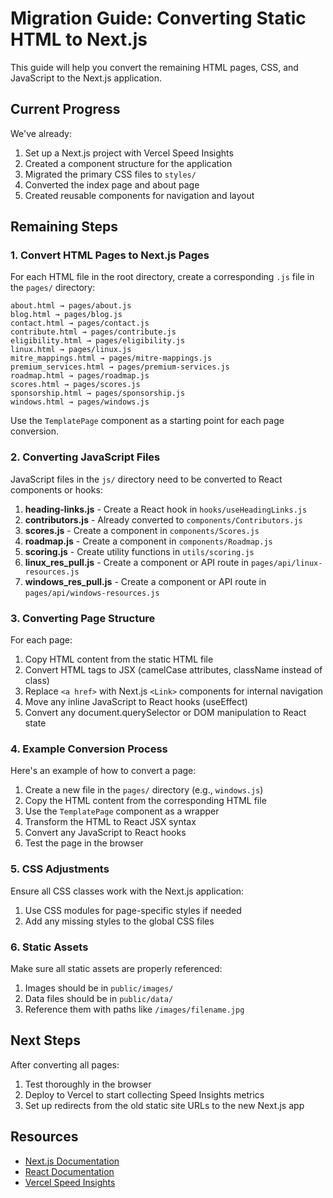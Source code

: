 # Migration Guide: Converting Static HTML to Next.js

This guide will help you convert the remaining HTML pages, CSS, and JavaScript to the Next.js application.

## Current Progress

We've already:
1. Set up a Next.js project with Vercel Speed Insights
2. Created a component structure for the application
3. Migrated the primary CSS files to `styles/`
4. Converted the index page and about page
5. Created reusable components for navigation and layout

## Remaining Steps

### 1. Convert HTML Pages to Next.js Pages

For each HTML file in the root directory, create a corresponding `.js` file in the `pages/` directory:

```
about.html → pages/about.js
blog.html → pages/blog.js
contact.html → pages/contact.js
contribute.html → pages/contribute.js
eligibility.html → pages/eligibility.js
linux.html → pages/linux.js
mitre_mappings.html → pages/mitre-mappings.js
premium_services.html → pages/premium-services.js
roadmap.html → pages/roadmap.js
scores.html → pages/scores.js
sponsorship.html → pages/sponsorship.js
windows.html → pages/windows.js
```

Use the `TemplatePage` component as a starting point for each page conversion.

### 2. Converting JavaScript Files

JavaScript files in the `js/` directory need to be converted to React components or hooks:

1. **heading-links.js** - Create a React hook in `hooks/useHeadingLinks.js`
2. **contributors.js** - Already converted to `components/Contributors.js`
3. **scores.js** - Create a component in `components/Scores.js`
4. **roadmap.js** - Create a component in `components/Roadmap.js`
5. **scoring.js** - Create utility functions in `utils/scoring.js`
6. **linux_res_pull.js** - Create a component or API route in `pages/api/linux-resources.js`
7. **windows_res_pull.js** - Create a component or API route in `pages/api/windows-resources.js`

### 3. Converting Page Structure

For each page:

1. Copy HTML content from the static HTML file
2. Convert HTML tags to JSX (camelCase attributes, className instead of class)
3. Replace `<a href>` with Next.js `<Link>` components for internal navigation
4. Move any inline JavaScript to React hooks (useEffect)
5. Convert any document.querySelector or DOM manipulation to React state

### 4. Example Conversion Process

Here's an example of how to convert a page:

1. Create a new file in the `pages/` directory (e.g., `windows.js`)
2. Copy the HTML content from the corresponding HTML file
3. Use the `TemplatePage` component as a wrapper
4. Transform the HTML to React JSX syntax
5. Convert any JavaScript to React hooks
6. Test the page in the browser

### 5. CSS Adjustments

Ensure all CSS classes work with the Next.js application:

1. Use CSS modules for page-specific styles if needed
2. Add any missing styles to the global CSS files

### 6. Static Assets

Make sure all static assets are properly referenced:

1. Images should be in `public/images/`
2. Data files should be in `public/data/`
3. Reference them with paths like `/images/filename.jpg`

## Next Steps

After converting all pages:

1. Test thoroughly in the browser
2. Deploy to Vercel to start collecting Speed Insights metrics
3. Set up redirects from the old static site URLs to the new Next.js app

## Resources

- [Next.js Documentation](https://nextjs.org/docs)
- [React Documentation](https://reactjs.org/docs/getting-started.html)
- [Vercel Speed Insights](https://vercel.com/docs/speed-insights) 